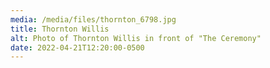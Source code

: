 ```yaml
---
media: /media/files/thornton_6798.jpg
title: Thornton Willis
alt: Photo of Thornton Willis in front of "The Ceremony"
date: 2022-04-21T12:20:00-0500
---
```

